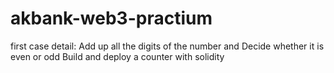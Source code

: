 # akbank-web3-practium

first case detail: Add up all the digits of the number and Decide whether it is even or odd
Build and deploy a counter with solidity
